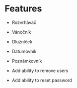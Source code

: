 # Features

- Rozvrhávač
- Vánočník
- Dlužníček
- Datumovník
- Poznámkovník

- Add ability to remove users
- Add ability to reset password
